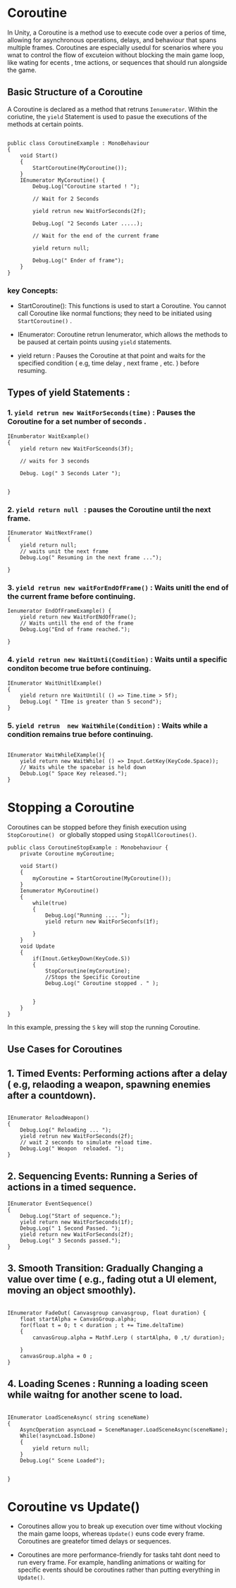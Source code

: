 # Coroutine 

In Unity, a Coroutine is a method use to execute code over a perios of time, allowing for asynchronous operations, delays, and behaviour that spans multiple frames. Coroutines are especially usedul for scenarios where you wnat to control the flow of excuteion without blocking the main game loop, like wating for ecents , tme actions, or sequences that should run alongside the game. 


## Basic Structure of a Coroutine

A Coroutine is declared as a method that retruns `Ienumerator`. Within the coriutine, the `yield` Statement is used to pasue the executions of the methods at certain points. 

```Csharp

public class CoroutineExample : MonoBehaviour
{
    void Start()
    {
        StartCoroutine(MyCoroutine());
    }
    IEnumerator MyCoroutine() {
        Debug.Log("Coroutine started ! ");

        // Wait for 2 Seconds

        yield retrun new WaitForSeconds(2f);

        Debug.Log( "2 Seconds Later .....);

        // Wait for the end of the current frame 

        yield return null;

        Debug.Log(" Ender of frame");
    }
}
```

### key Concepts:

* StartCoroutine(): This functions is used to start a Coroutine. You cannot call Coroutine like normal functions; they need to be initiated using  `StartCoroutine()` . 

* IEnumerator: Coroutine retrun Ienumerator, which  allows the methods to be paused at certain points uusing `yield` statements. 

* yield return : Pauses the Coroutine at that point and waits for the specified condition ( e.g, time delay , next frame , etc. ) before resuming.

## Types of yield Statements :

### 1. `yield retrun new WaitForSeconds(time)` :  Pauses the Coroutine for a set number of seconds . 

```Csharp
IEnumberator WaitExample()
{
    yield return new WaitForSceonds(3f);

    // waits for 3 seconds 

    Debug. Log(" 3 Seconds Later ");


}
```
### 2. `yield return null ` : pauses the Coroutine until the next frame.

``` Csharp
IEnumerator WaitNextFrame()
{
    yield return null;
    // waits unit the next frame 
    Debug.Log(" Resuming in the next frame ...");
        
}
```
### 3. `yield retrun new waitForEndOfFrame()` : Waits unitl the end of the current frame before continuing.

``` Csharp
Ienumerator EndOfFrameExample() {
    yield return new WaitForENdOfFrame();
    // Waits untill the end of the frame
    Debug.Log("End of frame reached.");

}
```
### 4. `yield retrun new WaitUnti(Condition)` : Waits until a specific conditon become true before continuing.

```Csharp
IEnumerator WaitUnitlExample()
{
    yield return nre WaitUntil( () => Time.time > 5f);
    Debug.Log( " TIme is greater than 5 second");
}
```

### 5. `yield retrun  new WaitWhile(Condition)` : Waits while a condition remains true before continuing. 
``` Csharp

IEnumerator WaitWhileEXample(){
    yield return new WaitWhile( () => Input.GetKey(KeyCode.Space));
    // Waits while the spacebar is held down 
    Debub.Log(" Space Key released.");
}

```
# Stopping a Coroutine 

Coroutines can be stopped before they finish execution using `StopCoroutine() ` or globally stopped using `StopAllCoroutines()`.

```Csharp
public class CoroutineStopExample : Monobehaviour {
    private Coroutine myCoroutine;

    void Start()
    {
        myCoroutine = StartCoroutine(MyCoroutine());
    }
    Ienumerator MyCoroutine() 
    {
        while(true)
        {
            Debug.Log("Running .... ");
            yield return new WaitForSeconfs(1f);

        }
    }
    void Update 
    {
        if(Inout.GetkeyDown(KeyCode.S))
        {
            StopCoroutine(myCoroutine);
            //Stops the Specific Coroutine
            Debug.Log(" Coroutine stopped . " );


        }
    }
}
```
In this example, pressing the `S` key will stop the running Coroutine.


## Use Cases for Coroutines

## 1. Timed Events: Performing actions after a delay ( e.g, relaoding a weapon, spawning enemies after a countdown).

``` Csharp

IEnumerator ReloadWeapon()
{
    Debug.Log(" Reloading ... ");
    yield retrun new WaitForSeconds(2f);
    // wait 2 seconds to simulate reload time.
    Debug.Log(" Weapon  reloaded. ");
}

```
## 2. Sequencing Events:  Running a Series of actions in a timed sequence.
```Csharp
IEnumerator EventSequence()
{
    Debug.Log("Start of sequence.");
    yield return new WaitForSeconds(1f);
    Debug.Log(" 1 Second Passed. ");
    yield return new WaitForSeconds(2f);
    Debug.Log(" 3 Seconds passed.");    
}
```
## 3. Smooth Transition: Gradually Changing a value over time ( e.g., fading otut a UI element, moving an object smoothly).

``` Csharp 

IEnumerator FadeOut( Canvasgroup canvasgroup, float duration) {
    float startAlpha = CanvasGroup.alpha;
    for(float t = 0; t < duration ; t += Time.deltaTime)
    {
        canvasGroup.alpha = Mathf.Lerp ( startAlpha, 0 ,t/ duration);

    }
    canvasGroup.alpha = 0 ;
}
```

## 4. Loading Scenes : Running a loading sceen while waitng for another scene to load. 

```CSharp 

IEnumerator LoadSceneAsync( string sceneName)
{
    AsyncOperation asyncLoad = SceneManager.LoadSceneAsync(sceneName);
    While(!asyncLoad.IsDone)
    {
        yield return null;
    }
    Debug.Log(" Scene Loaded");


}
```

# Coroutine vs Update()

* Coroutines allow you to break up execution over time without vlocking the main game loops, whereas `Update()` euns code every frame. Coroutines are greatefor timed delays or sequences. 

* Coroutines are more performance-friendly for tasks taht dont need to run every frame.
For example, handling animations or waiting for specific events should be coroutines rather than putting everything in ` Update()`. 
